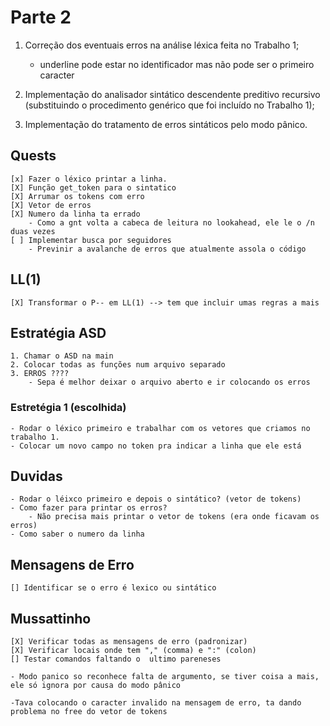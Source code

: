 # Parte 2

1. Correção dos eventuais erros na análise léxica feita no Trabalho 1;
    - underline pode estar no identificador mas não pode ser o primeiro caracter

2. Implementação do analisador sintático descendente preditivo recursivo (substituindo o procedimento genérico que foi incluído no Trabalho 1);

3. Implementação do tratamento de erros sintáticos pelo modo pânico.

## Quests

    [x] Fazer o léxico printar a linha.
    [X] Função get_token para o sintatico
    [X] Arrumar os tokens com erro
    [X] Vetor de erros
    [X] Numero da linha ta errado
        - Como a gnt volta a cabeca de leitura no lookahead, ele le o /n duas vezes
    [ ] Implementar busca por seguidores
        - Previnir a avalanche de erros que atualmente assola o código

## LL(1)

    [X] Transformar o P-- em LL(1) --> tem que incluir umas regras a mais

## Estratégia ASD

    1. Chamar o ASD na main
    2. Colocar todas as funções num arquivo separado
    3. ERROS ????
        - Sepa é melhor deixar o arquivo aberto e ir colocando os erros

### Estretégia 1 (escolhida)

    - Rodar o léxico primeiro e trabalhar com os vetores que criamos no trabalho 1.
    - Colocar um novo campo no token pra indicar a linha que ele está

## Duvidas

    - Rodar o léixco primeiro e depois o sintático? (vetor de tokens)
    - Como fazer para printar os erros?
        - Não precisa mais printar o vetor de tokens (era onde ficavam os erros)
    - Como saber o numero da linha

## Mensagens de Erro

    [] Identificar se o erro é lexico ou sintático


## Mussattinho
    [X] Verificar todas as mensagens de erro (padronizar)
    [X] Verificar locais onde tem "," (comma) e ":" (colon)
    [] Testar comandos faltando o  ultimo pareneses
    
    - Modo panico so reconhece falta de argumento, se tiver coisa a mais, ele só ignora por causa do modo pânico

    -Tava colocando o caracter invalido na mensagem de erro, ta dando problema no free do vetor de tokens
